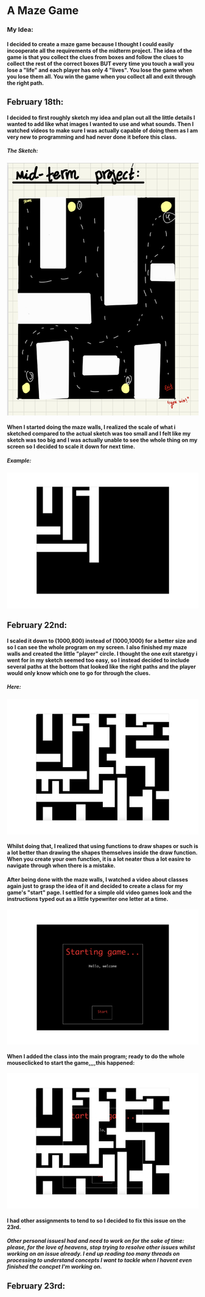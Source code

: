 # A Maze Game
### My Idea:
#### I decided to create a maze game because I thought I could easily incooperate all the requirements of the midterm project. The idea of the game is that you collect the clues from boxes and follow the clues to collect the rest of the correct boxes BUT every time you touch a wall you lose a "life" and each player has only 4 "lives". You lose the game when you lose them all. You win the game when you collect all and exit through the right path.
## February 18th:
#### I decided to first roughly sketch my idea and plan out all the little details I wanted to add like what images I wanted to use and what sounds. Then I watched videos to make sure I was actually capable of doing them as I am very new to programming and had never done it before this class.
##### The Sketch:
 ![](IMG_0543.jpg)
 #### When I started doing the maze walls, I realized the scale of what i sketched compared to the actual sketch was too small and I felt like my sketch was too big and I was actually unable to see the whole thing on my screen so I decided to scale it down for next time.
 ##### Example:
  ![](FirstProgress.jpg)
  ## February 22nd:
 #### I scaled it down to (1000,800) instead of (1000,1000) for a better size and so I can see the whole program on my screen. I also finished my maze walls and created the little "player" circle. I thought the one exit staretgy i went for in my sketch seemed too easy, so I instead decided to include several paths at the bottom that looked like the right paths and the player would only know which one to go for through the clues.
 ##### Here:
 ![](Mazewalls.jpg)
 #### Whilst doing that, I realized that using functions to draw shapes or such is a lot better than drawing the shapes themselves inside the draw function. When you create your own function, it is a lot neater thus a lot easire to navigate through when there is a mistake. 
 #### After being done with the maze walls, I watched a video about classes again just to grasp the idea of it and decided to create a class for my game's "start" page. I settled for a simple old video games look and the instructions typed out as a little typewriter one letter at a time.
 ![](gamestartpage.jpg)
 #### When I added the class into the main program; ready to do the whole mouseclicked to start the game,,,,this happened:
 ![](Theissue.jpg)
#### I had other assignments to tend to so I decided to fix this issue on the 23rd.
##### Other personal issuesI had and need to work on for the sake of time: please, for the love of heavens, stop trying to resolve other issues whilst working on an issue already. I end up reading too many threads on processing to understand concepts I want to tackle when I havent even finished the concpet I'm working on.
## February 23rd:
